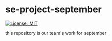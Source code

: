 # se-project-september
[![License: MIT](https://img.shields.io/badge/License-MIT-yellow.svg)](https://opensource.org/licenses/MIT)



this repository is our team's work for september
